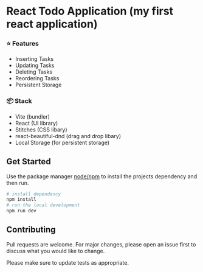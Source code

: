# React Todo Application (my first react application)

### ⭐ Features
* Inserting Tasks
* Updating Tasks
* Deleting Tasks
* Reordering Tasks
* Persistent Storage

### 📦 Stack
* Vite (bundler)
* React (UI library)
* Stitches (CSS libary)
* react-beautiful-dnd (drag and drop libary)
* Local Storage (for persistent storage)

## Get Started

Use the package manager [node/npm](https://nodejs.org/en/download/) to install the projects dependency and then run.

```bash
# install dependency
npm install
# run the local development
npm run dev
```

## Contributing
Pull requests are welcome. For major changes, please open an issue first to discuss what you would like to change.

Please make sure to update tests as appropriate.
